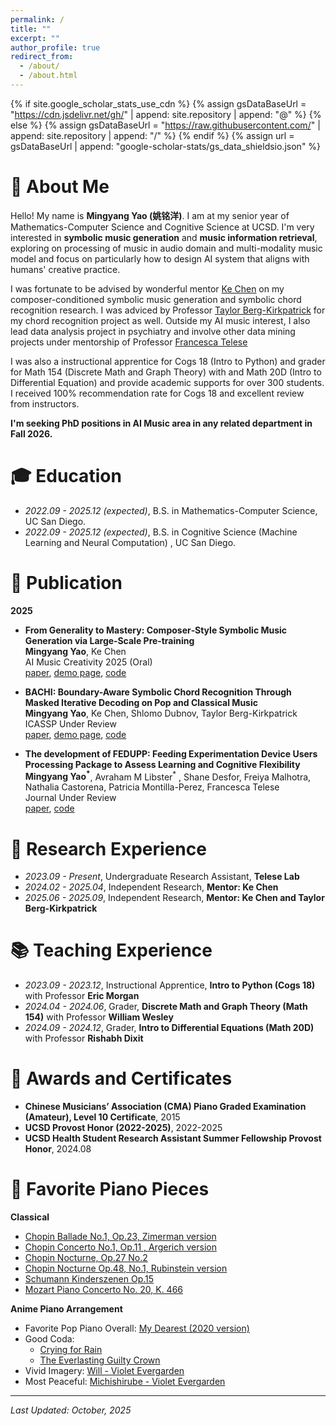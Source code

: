 ```yaml
---
permalink: /
title: ""
excerpt: ""
author_profile: true
redirect_from: 
  - /about/
  - /about.html
---
```


{% if site.google_scholar_stats_use_cdn %}
{% assign gsDataBaseUrl = "https://cdn.jsdelivr.net/gh/" | append: site.repository | append: "@" %}
{% else %}
{% assign gsDataBaseUrl = "https://raw.githubusercontent.com/" | append: site.repository | append: "/" %}
{% endif %}
{% assign url = gsDataBaseUrl | append: "google-scholar-stats/gs_data_shieldsio.json" %}

<span class='anchor' id='about-me'></span>

# 🎵 About Me  

Hello! My name is **Mingyang Yao (姚铭洋)**. I am at my senior year of Mathematics-Computer Science and Cognitive Science at UCSD. I'm very interested in **symbolic music generation** and **music information retrieval**, exploring on processing of music in audio domain and multi-modality music model and focus on particularly how to design AI system that aligns with humans' creative practice.

I was fortunate to be advised by wonderful mentor [Ke Chen](https://www.knutchen.com/) on my composer-conditioned symbolic music generation and symbolic chord recognition research. I was adviced by Professor [Taylor Berg-Kirkpatrick](https://cseweb.ucsd.edu/~tberg/) for my chord recognition project as well. Outside my AI music interest, I also lead data analysis project in psychiatry and involve other data mining projects under mentorship of Professor [Francesca Telese](https://www.teleselab.com/team-1/principal-investigator-dt3zz-2jdk9-csgbr)

I was also a instructional apprentice for Cogs 18 (Intro to Python) and grader for Math 154 (Discrete Math and Graph Theory) with and Math 20D (Intro to Differential Equation) and provide academic supports for over 300 students. I received 100% recommendation rate for Cogs 18 and excellent review from instructors.

**I'm seeking PhD positions in AI Music area in any related department in Fall 2026.**

# 🎓 Education

- *2022.09 - 2025.12 (expected)*, B.S. in Mathematics-Computer Science, UC San Diego.
- *2022.09 - 2025.12 (expected)*, B.S. in Cognitive Science (Machine Learning and Neural Computation) , UC San Diego.

# 📜 Publication

**2025**
- **From Generality to Mastery: Composer‑Style Symbolic Music Generation via Large‑Scale Pre‑training**  
  **Mingyang Yao**, Ke Chen  
  AI Music Creativity 2025 (Oral)  
  [paper](https://arxiv.org/abs/2506.17497), [demo page](https://generality-mastery.github.io/), [code](https://github.com/AndyWeasley2004/Generality-to-Mastery)

- **BACHI: Boundary-Aware Symbolic Chord Recognition Through Masked Iterative Decoding on Pop and Classical Music**  
  **Mingyang Yao**, Ke Chen, Shlomo Dubnov, Taylor Berg-Kirkpatrick  
  ICASSP Under Review  
  [paper](https://arxiv.org/abs/2510.06528), [demo page](https://andyweasley2004.github.io/BACHI/), [code](https://github.com/AndyWeasley2004/BACHI_Chord_Recognition)

- **The development of FEDUPP: Feeding Experimentation Device Users Processing Package to Assess Learning and Cognitive Flexibility**  
  **Mingyang Yao<sup>*</sup>**, Avraham M Libster<sup>*</sup> , Shane Desfor, Freiya Malhotra, Nathalia Castorena, Patricia Montilla-Perez, Francesca Telese  
  Journal Under Review   
  [paper](https://www.biorxiv.org/content/10.1101/2025.08.14.670424v1.abstract), [code](https://github.com/ftlabucsd/FED3-data)


# 💼 Research Experience

- *2023.09 - Present*, Undergraduate Research Assistant, **Telese Lab**
- *2024.02 - 2025.04*, Independent Research, **Mentor: Ke Chen**
- *2025.06 - 2025.09*, Independent Research, **Mentor: Ke Chen and Taylor Berg-Kirkpatrick**

# 📚 Teaching Experience

- *2023.09 - 2023.12*, Instructional Apprentice, **Intro to Python (Cogs 18)** with Professor **Eric Morgan**
- *2024.04 - 2024.06*, Grader, **Discrete Math and Graph Theory (Math 154)** with Professor **William Wesley**
- *2024.09 - 2024.12*, Grader, **Intro to Differential Equations (Math 20D)** with Professor **Rishabh Dixit**


# 🥇 Awards and Certificates

- **Chinese Musicians’ Association (CMA) Piano Graded Examination (Amateur), Level 10 Certificate**, 2015
- **UCSD Provost Honor (2022-2025)**, 2022-2025
- **UCSD Health Student Research Assistant Summer Fellowship Provost Honor**, 2024.08


# 🎹 Favorite Piano Pieces

**Classical**
- [Chopin Ballade No.1, Op.23, Zimerman version](https://www.youtube.com/watch?v=BSFNl4roGlI&list=RDBSFNl4roGlI&start_radio=1)
- [Chopin Concerto No.1, Op.11 , Argerich version](https://www.youtube.com/watch?v=gV_x_QY1P5c&list=RDgV_x_QY1P5c&start_radio=1)
- [Chopin Nocturne, Op.27 No.2](https://www.youtube.com/watch?v=Y7UTWYO25Y4&list=RDY7UTWYO25Y4&start_radio=1)
- [Chopin Nocturne Op.48, No.1, Rubinstein version](https://www.youtube.com/watch?v=h_vZtpjNKVE&list=RDh_vZtpjNKVE&start_radio=1)
- [Schumann Kinderszenen Op.15](https://www.youtube.com/watch?v=yibf6QNjgGU&list=RDyibf6QNjgGU&start_radio=1)
- [Mozart Piano Concerto No. 20, K. 466](https://www.youtube.com/watch?v=yM8CFR01KwQ&list=RDyM8CFR01KwQ&start_radio=1)

**Anime Piano Arrangement**
- Favorite Pop Piano Overall: [My Dearest (2020 version)](https://www.youtube.com/watch?v=lAXJPop9LaY)
- Good Coda:
  - [Crying for Rain](https://www.youtube.com/watch?v=TyjgGSTA0QQ)
  - [The Everlasting Guilty Crown](https://www.youtube.com/watch?v=ozDObIWJ4NA)
- Vivid Imagery: [Will - Violet Evergarden](https://www.youtube.com/watch?v=QJfXc0YZkT8)
- Most Peaceful: [Michishirube - Violet Evergarden](https://www.youtube.com/watch?v=Vit_RIHhDMg)

---

*Last Updated: October, 2025*
